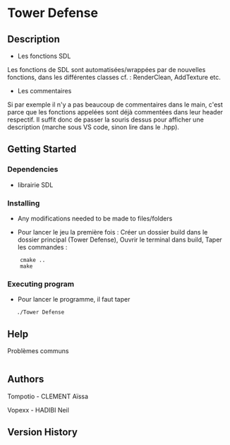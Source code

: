 # Tower Defense

## Description

* Les fonctions SDL

Les fonctions de SDL sont automatisées/wrappées par de nouvelles fonctions, dans les différentes classes cf. : RenderClean, AddTexture etc.

* Les commentaires

Si par exemple il n'y a pas beaucoup de commentaires dans le main, c'est parce que les fonctions appelées sont déjà commentées dans leur header respectif.
Il suffit donc de passer la souris dessus pour afficher une description (marche sous VS code, sinon lire dans le .hpp).

## Getting Started

### Dependencies

* librairie SDL

### Installing

* Any modifications needed to be made to files/folders

- Pour lancer le jeu la première fois :
Créer un dossier build dans le dossier principal (Tower Defense),
Ouvrir le terminal dans build, 
Taper les commandes : 

```
    cmake ..
    make
```

### Executing program

* Pour lancer le programme, il faut taper
```
   ./Tower Defense
```

## Help

Problèmes communs 
```

```

## Authors

Tompotio - CLEMENT Aïssa

Vopexx - HADIBI Neil

## Version History

